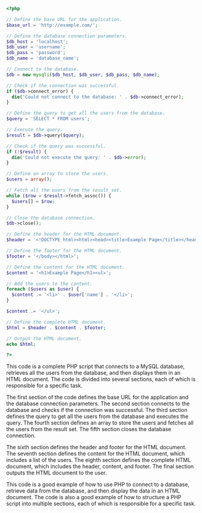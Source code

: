 ```php
<?php

// Define the base URL for the application.
$base_url = 'http://example.com/';

// Define the database connection parameters.
$db_host = 'localhost';
$db_user = 'username';
$db_pass = 'password';
$db_name = 'database_name';

// Connect to the database.
$db = new mysqli($db_host, $db_user, $db_pass, $db_name);

// Check if the connection was successful.
if ($db->connect_error) {
  die('Could not connect to the database: ' . $db->connect_error);
}

// Define the query to get all the users from the database.
$query = 'SELECT * FROM users';

// Execute the query.
$result = $db->query($query);

// Check if the query was successful.
if (!$result) {
  die('Could not execute the query: ' . $db->error);
}

// Define an array to store the users.
$users = array();

// Fetch all the users from the result set.
while ($row = $result->fetch_assoc()) {
  $users[] = $row;
}

// Close the database connection.
$db->close();

// Define the header for the HTML document.
$header = '<!DOCTYPE html><html><head><title>Example Page</title></head><body>';

// Define the footer for the HTML document.
$footer = '</body></html>';

// Define the content for the HTML document.
$content = '<h1>Example Page</h1><ul>';

// Add the users to the content.
foreach ($users as $user) {
  $content .= '<li>' . $user['name'] . '</li>';
}

$content .= '</ul>';

// Define the complete HTML document.
$html = $header . $content . $footer;

// Output the HTML document.
echo $html;

?>
```

This code is a complete PHP script that connects to a MySQL database, retrieves all the users from the database, and then displays them in an HTML document. The code is divided into several sections, each of which is responsible for a specific task.

The first section of the code defines the base URL for the application and the database connection parameters. The second section connects to the database and checks if the connection was successful. The third section defines the query to get all the users from the database and executes the query. The fourth section defines an array to store the users and fetches all the users from the result set. The fifth section closes the database connection.

The sixth section defines the header and footer for the HTML document. The seventh section defines the content for the HTML document, which includes a list of the users. The eighth section defines the complete HTML document, which includes the header, content, and footer. The final section outputs the HTML document to the user.

This code is a good example of how to use PHP to connect to a database, retrieve data from the database, and then display the data in an HTML document. The code is also a good example of how to structure a PHP script into multiple sections, each of which is responsible for a specific task.